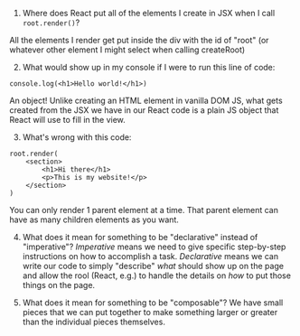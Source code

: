 1. Where does React put all of the elements I create in JSX when I 
   call `root.render()`?

All the elements I render get put inside the div with the id of "root"
(or whatever other element I might select when calling createRoot)


2. What would show up in my console if I were to run this line of code:
```
console.log(<h1>Hello world!</h1>)
```
An object! Unlike creating an HTML element in vanilla DOM JS, what
gets created from the JSX we have in our React code is a plain JS object
that React will use to fill in the view.


3. What's wrong with this code:
```
root.render(
    <section>
        <h1>Hi there</h1>
        <p>This is my website!</p>
    </section>
)
```
You can only render 1 parent element at a time. That parent element can have
as many children elements as you want.


4. What does it mean for something to be "declarative" instead of "imperative"?
*Imperative* means we need to give specific step-by-step instructions on how to
accomplish a task.
*Declarative* means we can write our code to simply "describe" *what* should show up
on the page and allow the rool (React, e.g.) to handle the details on *how* to 
put those things on the page.


5. What does it mean for something to be "composable"?
We have small pieces that we can put together to make something
larger or greater than the individual pieces themselves.
